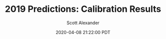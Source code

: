 ---
layout: podcast
title: "2019 Predictions: Calibration Results"
author: Scott Alexander
description: https://slatestarcodex.com/2020/04/08/2019-predictions-calibration-results/
date: 2020-04-08 21:22:00 PDT
length: 3083737
duration: 771
guid: 2019-predictions-calibration-results
---